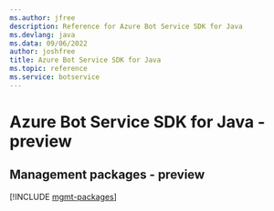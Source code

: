 ```yaml
---
ms.author: jfree
description: Reference for Azure Bot Service SDK for Java
ms.devlang: java
ms.data: 09/06/2022
author: joshfree
title: Azure Bot Service SDK for Java
ms.topic: reference
ms.service: botservice
---
```

# Azure Bot Service SDK for Java - preview

## Management packages - preview
[!INCLUDE [mgmt-packages](bot-service-mgmt-index.md)]